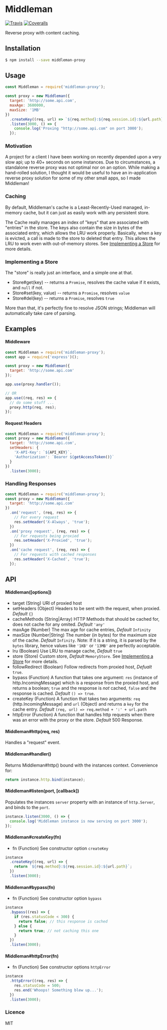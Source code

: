 # Middleman
  [![Travis][travis-image]][travis-url]
  [![Coveralls][coveralls-image]][coveralls-url]

Reverse proxy with content caching.

## Installation
```sh
$ npm install --save middleman-proxy
```
## Usage
```js
const Middleman = require('middleman-proxy');

const proxy = new Middleman({
  target: 'http://some.api.com',
  maxAge: 3600000,
  maxSize: '1MB'
})
  .createKey((req, url) => `${req.method}:${req.session.id}:${url.path}`)
  .listen(3000, () => {
    console.log('Proxing "http://some.api.com" on port 3000');
  });
```
### Motivation
A project for a client I have been working on recently depended upon a very slow
api; up to 40+ seconds on some instances. Due to circumstances, a standalone reverse
proxy was not optimal nor on an option. While making a hand-rolled solution, I thought it would be useful to have an in-application reverse proxy solution for some of my other
small apps, so I made Middleman!

### Caching
By default, Middleman's cache is a Least-Recently-Used managed, in-memory cache,
but it can just as easily work with any persistent store.

The Cache really manages an index of "keys" that are associated with "entries" in the
store. The keys also contain the size in bytes of the associated entry, which allows
the LRU work properly. Basically, when a key is evicted, a call is
made to the store to deleted that entry. This allows the LRU to work even with
out-of-memory stores. See [Implementing a Store](#implementing-a-store) for more
details.

### Implementing a Store
The "store" is really just an interface, and a simple one at that.
* Store#get(key)
  -- returns a `Promise`, resolves the cache value if it exists, and `null` if not.
* Store#set(key, value)
  -- returns a `Promise`, resolves `value`
* Store#del(key)
  -- returns a `Promise`, resolves `true`

More than that, it's perfectly fine to resolve JSON strings; Middleman will
automatically take care of parsing.

## Examples

#### Middleware
```js
const Middleman = require('middleman-proxy');
const app = require('express')();

const proxy = new Middleman({
  target: 'http://some.api.com'
});

app.use(proxy.handler());

// OR
app.use((req, res) => {
  // do some stuff ...
  proxy.http(req, res);  
});
```

#### Request Headers
```js
const Middleman = require('middleman-proxy');
const proxy = new Middleman({
  target: 'http://some.api.com',
  setHeaders: {
    'X-API-Key': `${API_KEY}`,
    'Authorization': `Bearer ${getAccessToken()}`
  }
})
  .listen(3000);
```

### Handling Responses
```js
const Middleman = require('middleman-proxy');
const proxy = new Middleman({
  target: 'http://some.api.com'
})
  .on('request', (req, res) => {
    // For every request
    res.setHeader('X-Always', 'true');
  })
  .on('proxy request', (req, res) => {
    // For requests being proxied
    res.setHeader('X-Proxied', 'true');
  })
  .on('cache request', (req, res) => {
    // For requests with cached responses
    res.setHeader('X-Cached', 'true');
  });
```
###

## API
#### Middleman([options])
* target (String) URI of proxied host
* setHeaders (Object) Headers to be sent with the request, when proxied. *Default* `{}`
* cacheMethods (String|Array<String>) HTTP Methods that should be cached for,
  does not cache for any omited. *Default* `'any'`
* maxAge (Number) The max age for cache entries, *Default* `Infinity`
* maxSize (Number|String) The number (in bytes) for the maximum size of the cache.
  *Default* `Infinity`. Note: If it is a string, it is parsed by the `bytes` library, hence
  values like `'1KB'` or `'13MB'` are perfectly acceptable.
* lru (Boolean) Use LRU to manage cache, *Default* `true`
* store (Store) Custom store, *Default* `MemoryStore`. See
 [Implementing a Store](#implementing-a-store) for more details.
* followRedirect (Boolean) Follow redirects from proxied host, *Defualt* `true`.
* bypass (Function) A function that takes one argument: `res` (instance of http.IncomingMessage)
  which is a response from the proxied host, and returns a boolean; `true` and the response is
  *not* cached, `false` and the response is cached. *Default* `() => true`.
* createKey (Function) A function that takes two arguments: `req` (http.IncomingMessage)
  and `url` (Object) and returns a `key` for the cache entry. *Default*
  `(req, url) => req.method + ':' + url.path`
* httpError (Function) A function that handles http requests when there was an error
  with the proxy or the store. *Default* 500 Response.

#### Middleman#http(req, res)
Handles a "request" event.

#### Middleman#handler()
Returns Middleman#http() bound with the instances context. Convenience for:
```js
return instance.http.bind(instance);
```

#### Middleman#listen(port, [callback])
Populates the instances `server` property with an instance of `http.Server`, and
binds to the `port`.
```js
instance.listen(3000, () => {
  console.log('Middleman instance is now serving on port 3000');
});
```

#### Middleman#createKey(fn)
* fn (Function) See constructor option `createKey`
```js
instance
  .createKey((req, url) => {
    return `${req.method}:${req.session.id}:${url.path}`;
  })
  .listen(3000);
```

#### Middleman#bypass(fn)
* fn (Function) See constructor option `bypass`
```js
instance
  .bypass((res) => {
    if (res.statusCode < 300) {
      return false; // this response is cached
    } else {
      return true; // not caching this one
    }
  })
  .listen(3000);
```

#### Middleman#httpError(fn)
* fn (Function) See constructor options `httpError`
```js
instance
  .httpError((req, res) => {
    res.statusCode = 500;
    res.end('Whoops! Something blew up...');
  })
  .listen(3000);
```

### Licence

MIT

[travis-image]: https://travis-ci.org/Nindaff/middleman.svg?branch=master
[travis-url]: https://travis-ci.org/Nindaff/middleman
[coveralls-image]: https://coveralls.io/repos/Nindaff/middleman/badge.svg?branch=master&service=github
[coveralls-url]: https://coveralls.io/github/Nindaff/middleman?branch=master
